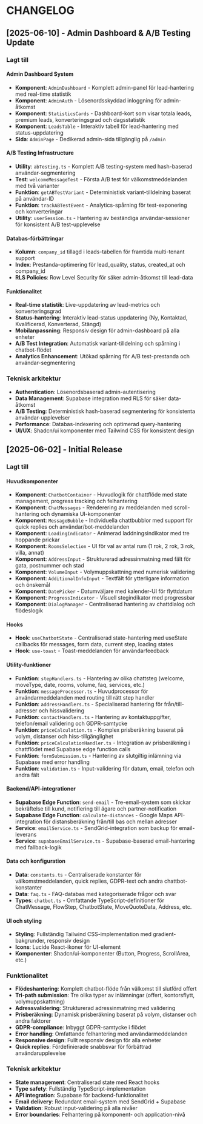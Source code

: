
# CHANGELOG

## [2025-06-10] - Admin Dashboard & A/B Testing Update

### Lagt till

#### Admin Dashboard System
- **Komponent**: `AdminDashboard` - Komplett admin-panel för lead-hantering med real-time statistik
- **Komponent**: `AdminAuth` - Lösenordsskyddad inloggning för admin-åtkomst
- **Komponent**: `StatisticsCards` - Dashboard-kort som visar totala leads, premium leads, konverteringsgrad och dagsstatistik
- **Komponent**: `LeadsTable` - Interaktiv tabell för lead-hantering med status-uppdatering
- **Sida**: `AdminPage` - Dedikerad admin-sida tillgänglig på `/admin`

#### A/B Testing Infrastructure
- **Utility**: `abTesting.ts` - Komplett A/B testing-system med hash-baserad användar-segmentering
- **Test**: `welcomeMessageTest` - Första A/B test för välkomstmeddelanden med två varianter
- **Funktion**: `getABTestVariant` - Deterministisk variant-tilldelning baserat på användar-ID
- **Funktion**: `trackABTestEvent` - Analytics-spårning för test-exponering och konverteringar
- **Utility**: `userSession.ts` - Hantering av beständiga användar-sessioner för konsistent A/B test-upplevelse

#### Databas-förbättringar
- **Kolumn**: `company_id` tillagd i leads-tabellen för framtida multi-tenant support
- **Index**: Prestanda-optimering för lead_quality, status, created_at och company_id
- **RLS Policies**: Row Level Security för säker admin-åtkomst till lead-data

#### Funktionalitet
- **Real-time statistik**: Live-uppdatering av lead-metrics och konverteringsgrad
- **Status-hantering**: Interaktiv lead-status uppdatering (Ny, Kontaktad, Kvalificerad, Konverterad, Stängd)
- **Mobilanpassning**: Responsiv design för admin-dashboard på alla enheter
- **A/B Test Integration**: Automatisk variant-tilldelning och spårning i chatbot-flödet
- **Analytics Enhancement**: Utökad spårning för A/B test-prestanda och användar-segmentering

### Teknisk arkitektur
- **Authentication**: Lösenordsbaserad admin-autentisering
- **Data Management**: Supabase integration med RLS för säker data-åtkomst
- **A/B Testing**: Deterministisk hash-baserad segmentering för konsistenta användar-upplevelser
- **Performance**: Databas-indexering och optimerad query-hantering
- **UI/UX**: Shadcn/ui komponenter med Tailwind CSS för konsistent design

## [2025-06-02] - Initial Release

### Lagt till

#### Huvudkomponenter
- **Komponent**: `ChatbotContainer` - Huvudlogik för chattflöde med state management, progress tracking och felhantering
- **Komponent**: `ChatMessages` - Renderering av meddelanden med scroll-hantering och dynamiska UI-komponenter
- **Komponent**: `MessageBubble` - Individuella chattbubblor med support för quick replies och användar/bot-meddelanden
- **Komponent**: `LoadingIndicator` - Animerad laddningsindikator med tre hoppande prickar
- **Komponent**: `RoomsSelection` - UI för val av antal rum (1 rok, 2 rok, 3 rok, villa, annat)
- **Komponent**: `AddressInput` - Strukturerad adressinmatning med fält för gata, postnummer och stad
- **Komponent**: `VolumeInput` - Volymuppskattning med numerisk validering
- **Komponent**: `AdditionalInfoInput` - Textfält för ytterligare information och önskemål
- **Komponent**: `DatePicker` - Datumväljare med kalender-UI för flyttdatum
- **Komponent**: `ProgressIndicator` - Visuell stegindikator med progressbar
- **Komponent**: `DialogManager` - Centraliserad hantering av chattdialog och flödeslogik

#### Hooks
- **Hook**: `useChatbotState` - Centraliserad state-hantering med useState callbacks för messages, form data, current step, loading states
- **Hook**: `use-toast` - Toast-meddelanden för användarfeedback

#### Utility-funktioner
- **Funktion**: `stepHandlers.ts` - Hantering av olika chattsteg (welcome, moveType, date, rooms, volume, faq, services, etc.)
- **Funktion**: `messageProcessor.ts` - Huvudprocessor för användarmeddelanden med routing till rätt step handler
- **Funktion**: `addressHandlers.ts` - Specialiserad hantering för från/till-adresser och hissvalidering
- **Funktion**: `contactHandlers.ts` - Hantering av kontaktuppgifter, telefon/email validering och GDPR-samtycke
- **Funktion**: `priceCalculation.ts` - Komplex prisberäkning baserat på volym, distanser och hiss-tillgänglighet
- **Funktion**: `priceCalculationHandler.ts` - Integration av prisberäkning i chattflödet med Supabase edge function calls
- **Funktion**: `formSubmission.ts` - Hantering av slutgiltig inlämning via Supabase med error handling
- **Funktion**: `validation.ts` - Input-validering för datum, email, telefon och andra fält

#### Backend/API-integrationer
- **Supabase Edge Function**: `send-email` - Tre-email-system som skickar bekräftelse till kund, notifiering till ägare och partner-notification
- **Supabase Edge Function**: `calculate-distances` - Google Maps API-integration för distansberäkning från/till bas och mellan adresser
- **Service**: `emailService.ts` - SendGrid-integration som backup för email-leverans
- **Service**: `supabaseEmailService.ts` - Supabase-baserad email-hantering med fallback-logik

#### Data och konfiguration
- **Data**: `constants.ts` - Centraliserade konstanter för välkomstmeddelanden, quick replies, GDPR-text och andra chattbot-konstanter
- **Data**: `faq.ts` - FAQ-databas med kategoriserade frågor och svar
- **Types**: `chatbot.ts` - Omfattande TypeScript-definitioner för ChatMessage, FlowStep, ChatbotState, MoveQuoteData, Address, etc.

#### UI och styling
- **Styling**: Fullständig Tailwind CSS-implementation med gradient-bakgrunder, responsiv design
- **Icons**: Lucide React-ikoner för UI-element
- **Komponenter**: Shadcn/ui-komponenter (Button, Progress, ScrollArea, etc.)

### Funktionalitet
- **Flödeshantering**: Komplett chatbot-flöde från välkomst till slutförd offert
- **Tri-path submission**: Tre olika typer av inlämningar (offert, kontorsflytt, volymuppskattning)
- **Adressvalidering**: Strukturerad adressinmatning med validering
- **Prisberäkning**: Dynamisk prisberäkning baserat på volym, distanser och andra faktorer
- **GDPR-compliance**: Inbyggt GDPR-samtycke i flödet
- **Error handling**: Omfattande felhantering med användarmeddelanden
- **Responsive design**: Fullt responsiv design för alla enheter
- **Quick replies**: Fördefinierade snabbsvar för förbättrad användarupplevelse

### Teknisk arkitektur
- **State management**: Centraliserad state med React hooks
- **Type safety**: Fullständig TypeScript-implementation
- **API integration**: Supabase för backend-funktionalitet
- **Email delivery**: Redundant email-system med SendGrid + Supabase
- **Validation**: Robust input-validering på alla nivåer
- **Error boundaries**: Felhantering på komponent- och application-nivå
